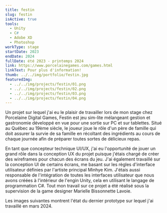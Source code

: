 ```yaml
---
title: festin
slug: festin
isActive: true
tools:
  - Unity
  - C#
  - Adobe XD
  - Photoshop
workType: stage
startDate: 2023
endDate: 2024
fullDate: été 2023 - printemps 2024
link: https://www.porcelainegames.com/games.html
linkText: Pour plus d'information!
thumb: ../../img/portfolio/festin.jpg
featuredImg: 
  - ../../img/projects/festin/01.png
  - ../../img/projects/festin/02.png
  - ../../img/projects/festin/03.png
  - ../../img/projects/festin/04.png
---
```


Un projet sur lequel j'ai eu le plaisir de travailler lors de mon stage chez Porcelaine Digital Games, Festin est jeu
sim-lite mélangeant gestion et gastronomie développé en vue pour une sortie sur PC et sur tablettes. Situé au Québec au
19ème siècle, le joueur joue le rôle d'un père de famille qui doit assurer la survie de sa famille en récoltant des
ingrédients au cours de chaque journée afin de préparer toutes sortes de délicieux repas.

En tant que concepteur technique UI/UX, j'ai eu l'opportunité de jouer un grand rôle dans la conception UX du projet
puisque j'étais chargé de créer des wireframes pour chacun des écrans du jeu. J'ai également travaillé sur la conception
UI de certains écrans, me basant sur les règles d'interface utilisateur définies par l'artiste principal Minhye Kim.
J'étais aussi responsable de l'intégration de toutes les interfaces utilisateur que nous avons créées à l'intérieur de
l'engin Unity, cela en utilisant le langage de programmation C#. Tout mon travail sur ce projet a été réalisé sous la
supervision de la game designer Marielle Bissonnette Lavoie.

Les images suivantes montrent l'état du dernier prototype sur lequel j'ai travaillé en mars 2024.